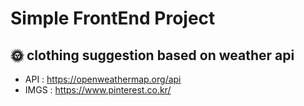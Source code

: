 # Simple FrontEnd Project

## :sun_with_face: clothing suggestion based on weather api

+ API : https://openweathermap.org/api
+ IMGS : https://www.pinterest.co.kr/
